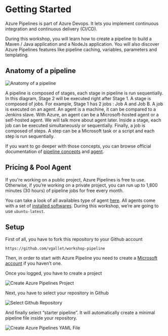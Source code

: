 # Getting Started

Azure Pipelines is part of Azure Devops. It lets you implement continuous integration and continuous delivery (CI/CD).

During this workshop, you will learn how to create a pipeline to build a  Maven / Java application and a NodeJs application. You will also discover Azure Pipelines features like pipeline caching, variables, parameters and templating. 

## Anatomy of a pipeline

![Anatomy of a pipeline](2020-04-17-1458.png)

A pipeline is composed of stages, each stage in pipeline is run sequentially. In this diagram, Stage 2 will be executed right after Stage 1.
A stage is composed of jobs. For example, Stage 1 has 2 jobs : Job A and Job B.
A job is executed on an agent. An agent is a machine, it can be compared to a Jenkins slave. With Azure, an agent can be a Microsoft-hosted agent or a self-hosted agent. We will talk more about agent later. 
Inside a stage, each job can be executed simultaneously or sequentially. Finally, a job is composed of steps. A step can be a Microsoft task or a script and each step is run sequentially.

If you want to go deeper with those concepts, you can browse official documentation of [pipeline concepts](https://docs.microsoft.com/en-us/azure/devops/pipelines/get-started/key-pipelines-concepts?view=azure-devops) and [agent](https://docs.microsoft.com/en-us/azure/devops/pipelines/agents/agents?view=azure-devops&tabs=browser).

## Pricing & Pool Agent
If you're working on a public project, Azure Pipelines is free to use. Otherwise, if you’re working on a private project, you can run up to 1,800 minutes (30 hours) of pipeline jobs for free every month.

You can take a look of all availables type of agent [here](https://docs.microsoft.com/en-us/azure/devops/pipelines/agents/hosted?view=azure-devops).
All agents come with a set of [installed softwares](https://github.com/actions/virtual-environments/blob/master/images/linux/Ubuntu1804-README.md). During this workshop, we’re are going to use `ubuntu-latest`.


## Setup

First of all, you have to fork this repository to your Github account

```
https://github.com/vgallet/workshop-pipeline
```

Then, in order to start with Azure Pipeline you need to create a [Microsoft account](https://azure.microsoft.com/en-us/services/devops/pipelines/) if you haven’t one.

Once you logged, you have to create a project 

![Create Azure Pipelines Project](2020-04-17_16-18.png)

Next, you have to select your repository in Github

![Select Github Repository](2020-04-17_16-24.png)

And finally select “starter pipeline”. It will automatically create a minimal pipeline file inside your repository.

![Create Azure Pipelines YAML File](2020-04-17_16-25.png)
